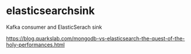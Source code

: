 # elasticsearchsink
Kafka consumer and ElasticSerach sink


https://blog.quarkslab.com/mongodb-vs-elasticsearch-the-quest-of-the-holy-performances.html
